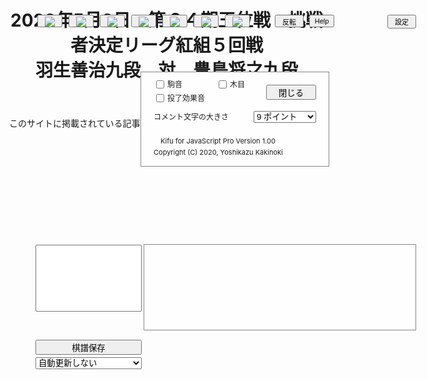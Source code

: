 <!doctype html>
<html>
<head>
<!-- Global site tag (gtag.js) - Google Analytics -->
<script async="" src="https://www.googletagmanager.com/gtag/js?id=G-0TFZBWY1PK"></script>
<script>
window.dataLayer = window.dataLayer || [];
function gtag(){dataLayer.push(arguments);}
gtag('js', new Date());
gtag('config', 'G-0TFZBWY1PK');
</script>
<meta charset="UTF-8">
<meta name="description" content="将棋の棋譜中継をご覧いただけるページです。">
<meta name="viewport" content="initial-scale=1," user-scalable="yes," minimum-scale="1," maximum-scale="1&quot;">
<meta name="keywords" content="将棋, 棋譜中継, 棋士, 女流棋士">
<title>2023年5月8日　挑戦者決定リーグ紅組５回戦　羽生善治九段　対　豊島将之九段｜第６４期王位戦</title>
<link href="/common/css/style_kifu.css" rel="stylesheet" type="text/css">
</head>
<body id="oui" style="min-width: 500px; margin: 0px;">
<header class="header">
<h1>2023年5月8日　第６４期王位戦　挑戦者決定リーグ紅組５回戦<br>
羽生善治九段　対　豊島将之九段</h1>
<!-- /.header --></header>
<main>
  <!------------- JavaScript ----------->
  <script language="javascript" type="text/javascript">
    const KJ_DIR = "/common/js/kj/";
    const KIF_FILE_NAME = "/oui/kifu/64/oui202305080601.kif";
    const UPDATE_TIME = 1;
    const LEFT_IMAGE = "/oui/kifu/64/oui202305080601_left.jpg";
    const RIGHT_IMAGE = "/oui/kifu/64/oui202305080601_right.jpg";
    const SMALL_HEADER = true;
  </script>
  <script src="/common/js/kj/kj.js"></script>
<!-- /.main --></main><div style="text-align: center;"><canvas width="614" height="610" style="width: 614px; height: 610px; background-color: rgb(238, 245, 221);"></canvas></div><button id="button_top" type="button" style="left: 95px; position: absolute; top: 101.719px; height: 20px; width: 40px; padding: 1px;"><img src="/common/js/kj/Top.gif"></button><button id="button_backr" type="button" style="left: 145px; position: absolute; top: 101.719px; height: 20px; width: 40px; padding: 1px;"><img src="/common/js/kj/BackR.gif"></button><button id="button_back" type="button" style="left: 195px; position: absolute; top: 101.719px; height: 20px; width: 40px; padding: 1px;"><img src="/common/js/kj/Back.gif"></button><button id="button_stop" type="button" style="left: 245px; position: absolute; top: 101.719px; height: 20px; width: 40px; padding: 1px;"><img src="/common/js/kj/Stop.gif"></button><button id="button_next" type="button" style="left: 295px; position: absolute; top: 101.719px; height: 20px; width: 40px; padding: 1px;"><img src="/common/js/kj/Next.gif"></button><button id="button_nextr" type="button" style="left: 345px; position: absolute; top: 101.719px; height: 20px; width: 40px; padding: 1px;"><img src="/common/js/kj/NextR.gif"></button><button id="button_last" type="button" style="left: 395px; position: absolute; top: 101.719px; height: 20px; width: 40px; padding: 1px;"><img src="/common/js/kj/Last.gif"></button><button id="button_flip" type="button" style="left: 475px; font-size: 11px; width: 46px; position: absolute; top: 101.719px; height: 20px; padding: 1px;">反転</button><button id="button_help" type="button" style="left: 530px; font-size: 11px; width: 40px; position: absolute; top: 101.719px; height: 20px; padding: 1px;">Help</button><button id="button_env" type="button" style="font-size: 11px; width: 46px; position: absolute; top: 101.719px; height: 22px; padding: 1px; left: 655px;">設定</button><div style="position: absolute; top: 468.719px; height: 136px; width: 434px; left: 265px; background-color: rgb(254, 254, 254); border: 1px solid rgb(136, 136, 136); overflow-y: scroll; overflow-wrap: anywhere; text-align: left !important;"><p id="comment_p" style="position: absolute; top: 0px; font-size: 11pt; line-height: 140%; margin: 2px;"></p></div><select id="kifu_list" size="7" style="position: absolute; top: 469.719px; left: 92px; width: 170px; font-size: 12px; padding: 0px;"></select><button style="position: absolute; left: 92px; width: 170px; top: 621.719px; height: 24px;">棋譜保存</button><select id="update_select" style="position: absolute; top: 649.719px; left: 92px; width: 170px;"><option value="0">自動更新しない</option><option value="1">自動更新：30秒毎</option><option value="2">自動更新：60秒毎</option><option value="3">自動更新：３分毎</option></select><div class="modal" style="text-align: center; width: 300px; position: absolute; top: 192.719px; left: 260px; height: 150px; background-color: rgb(254, 254, 254); border: 1px solid rgb(136, 136, 136); display: block;"><div class="modal-content" style="padding: 20px;"><p style="position: absolute; top: 90px; font-size: 11px;">　Kifu for JavaScript Pro Version 1.00</p><p style="position: absolute; top: 110px; font-size: 11px;">Copyright (C) 2020, Yoshikazu Kakinoki</p><input type="checkbox" style="position: absolute; top: 10px; left: 20px;"><label style="position: absolute; top: 10px; left: 42px; font-size: 12px;">駒音</label><input type="checkbox" style="position: absolute; top: 10px; left: 120px;"><label style="position: absolute; top: 10px; left: 142px; font-size: 12px;">木目</label><input type="checkbox" style="position: absolute; top: 32px; left: 20px;"><label style="position: absolute; top: 32px; left: 42px; font-size: 12px;">投了効果音</label><label style="position: absolute; top: 62px; left: 20px; font-size: 12px;">コメント文字の大きさ</label><select style="position: absolute; top: 62px; left: 180px; width: 100px;"><option value="9">9 ポイント</option><option value="10">10 ポイント</option><option value="11">11 ポイント</option><option value="12">12 ポイント</option><option value="13">13 ポイント</option><option value="14">14 ポイント</option></select><button style="position: absolute; left: 200px; width: 80px; top: 20px; height: 24px;">閉じる</button></div></div>
<footer class="footer">
<p>このサイトに掲載されている記事・商標等の無断転載を禁じます。</p>
<!-- /.footer --></footer>


<label style="position: absolute; left: 94px; width: 605px; font-size: 15px; top: 74.7188px; text-align: center;"> 　</label></body></html>
